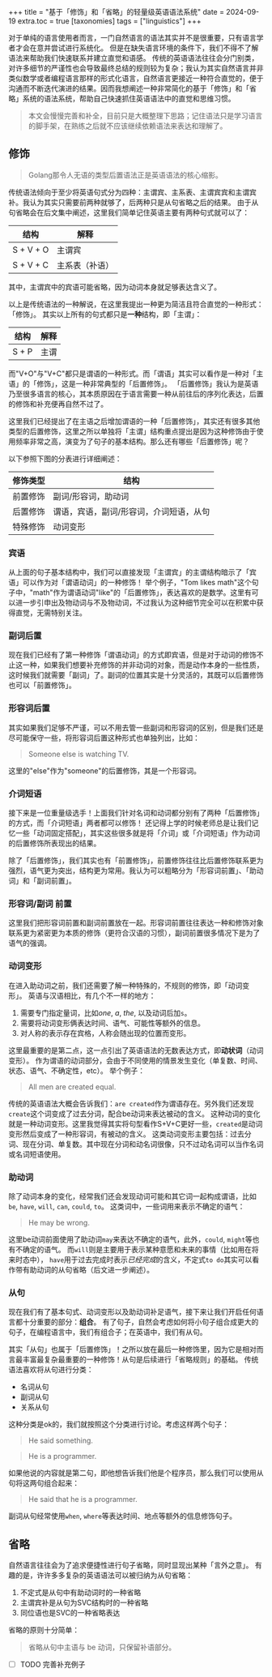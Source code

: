 +++
title = "基于「修饰」和「省略」的轻量级英语语法系统"
date = 2024-09-19
extra.toc = true
[taxonomies]
tags = ["linguistics"]
+++


对于单纯的语言使用者而言，一门自然语言的语法其实并不是很重要，只有语言学者才会在意并尝试进行系统化。
但是在缺失语言环境的条件下，我们不得不了解语法来帮助我们快速联系并建立直觉和语感。
传统的英语语法往往会分门别类，对许多细节的严谨性也会导致最终总结的规则较为复杂；我认为其实自然语言并非类似数学或者编程语言那样的形式化语言，自然语言更接近一种符合直觉的，便于沟通而不断迭代演进的结果。因而我想阐述一种非常简化的基于「修饰」和「省略」系统的语法系统，帮助自己快速抓住英语语法中的直觉和思维习惯。

> 本文会慢慢完善和补全，目前只是大概整理下思路；记住语法只是学习语言的脚手架，在熟练之后就不应该继续依赖语法来表达和理解了。

## 修饰
> Golang那令人无语的类型后置语法正是英语语法的核心缩影。

传统语法倾向于至少将英语句式分为四种：主谓宾、主系表、主谓宾宾和主谓宾补。我认为其实只需要前两种就够了，后两种只是从句省略之后的结果。
由于从句省略会在后文集中阐述，这里我们简单记住英语主要有两种句式就可以了：

| 结构      | 解释           |
|-----------|----------------|
| S + V + O | 主谓宾         |
| S + V + C | 主系表（补语） |

其中，主谓宾中的宾语可能省略，因为动词本身就足够表达含义了。

以上是传统语法的一种解说，在这里我提出一种更为简洁且符合直觉的一种形式：「修饰」。
其实以上所有的句式都只是**一种**结构，即「主谓」：

| 结构   | 解释  |
|-------|-------|
| S + P | 主谓   |

而"V+O"与"V+C"都只是谓语的一种形式。而「谓语」其实可以看作是一种对「主语」的「修饰」，这是一种非常典型的「后置修饰」。
「后置修饰」我认为是英语乃至很多语言的核心，其本质原因在于语言需要一种从前往后的序列化表达，后置的修饰和补充便再自然不过了。

这里我们已经提出了在主语之后增加谓语的一种「后置修饰」，其实还有很多其他类型的后置修饰，这里之所以单独将「主谓」结构重点提出是因为这种修饰由于使用频率非常之高，演变为了句子的基本结构。那么还有哪些「后置修饰」呢？

以下参照下图的分表进行详细阐述：

| 修饰类型 | 结构  |
|---------|-------|
| 前置修饰 | 副词/形容词，助动词 |
| 后置修饰 | 谓语，宾语，副词/形容词，介词短语，从句 |
| 特殊修饰 | 动词变形 |

### 宾语
从上面的句子基本结构中，我们可以直接发现「主谓宾」的主谓结构暗示了「宾语」可以作为对「谓语动词」的一种修饰！
举个例子，"Tom likes math"这个句子中，"math"作为谓语动词"like"的「后置修饰」，表达喜欢的是数学。这里有可以进一步引申出及物动词与不及物动词，不过我认为这种细节完全可以在积累中获得直觉，无需特别关注。

### 副词后置
现在我们已经有了第一种修饰「谓语动词」的方式即宾语，但是对于动词的修饰不止这一种，如果我们想要补充修饰的并非动词的对象，而是动作本身的一些性质，这时候我们就需要「副词」了。副词的位置其实是十分灵活的，其既可以后置修饰也可以「前置修饰」。

### 形容词后置
其实如果我们足够不严谨，可以不用去管一些副词和形容词的区别，但是我们还是尽可能保守一些，将形容词后置这种形式也单独列出，比如：

> Someone else is watching TV.

这里的"else"作为"someone"的后置修饰，其是一个形容词。

### 介词短语
接下来是一位重量级选手！上面我们针对名词和动词都分别有了两种「后置修饰」的方式，而「介词短语」两者都可以修饰！
还记得上学的时候老师总是让我们记忆一些「动词固定搭配」，其实这些很多就是将「介词」或「介词短语」作为动词的后置修饰所表现出的结果。

除了「后置修饰」，我们其实也有「前置修饰」，前置修饰往往比后置修饰联系更为强烈，语气更为突出，结构更为常用。我认为可以粗略分为「形容词前置」、「助动词」和「副词前置」。

### 形容词/副词 前置
这里我们把形容词前置和副词前置放在一起。形容词前置往往表达一种和修饰对象联系更为紧密更为本质的修饰（更符合汉语的习惯），副词前置很多情况下是为了语气的强调。

### 动词变形
在进入助动词之前，我们还需要了解一种特殊的，不规则的修饰，即「动词变形」。
英语与汉语相比，有几个不一样的地方：
1. 需要专门指定量词，比如*one*, *a*, *the*, 以及动词后加`s`。
2. 需要将动词变形俩表达时间、语气、可能性等额外的信息。
3. 对人称的表示存在宾格，人称会随出现的位置而变形。

这里最重要的是第二点，这一点引出了英语语法的无数表达方式，即**动状词**（动词变形）。
作为谓语的动词部分，会由于不同使用的情景发生变化（单复数、时间、状态、语气、不确定性，etc）。
举个例子：

> All men are created equal.

传统的英语语法大概会告诉我们：`are created`作为谓语存在。另外我们还发现`create`这个词变成了过去分词，配合be动词来表达被动的含义。
这种动词的变化就是一种动词变形。这里我觉得其实将句型看作S+V+C更好一些，`created`是动词变形然后变成了一种形容词，有被动的含义。
这类动词变形主要包括：过去分词、现在分词、单复数。其中现在分词和动名词很像，只不过动名词可以当作名词或名词短语使用。

### 助动词
除了动词本身的变化，经常我们还会发现动词可能和其它词一起构成谓语，比如`be`, `have`, `will`, `can`, `could`, `to`。
这类词中，一些词用来表示不确定的语气：

> He may be wrong.

这里be动词前面使用了助动词`may`来表达不确定的语气，此外，`could`, `might`等也有不确定的语气。
而`will`则是主要用于表示某种意愿和未来的事情（比如用在将来时态中），
`have`用于过去完成时表示*已经完成*的含义，不定式`to do`其实可以看作带有助动词的从句省略（后文进一步阐述）。


### 从句
现在我们有了基本句式、动词变形以及助动词补足语气，接下来让我们开启任何语言都十分重要的部分：**组合**。
有了句子，自然会考虑如何将小句子组合成更大的句子，在编程语言中，我们有组合子；在英语中，我们有从句。

其实「从句」也属于「后置修饰」！之所以放在最后一种修饰里，因为它是相对而言最丰富最复杂最重要的一种修饰！从句是后续进行「省略规则」的基础。
传统语法喜欢将从句进行分类：

- 名词从句
- 副词从句
- 关系从句

这种分类是ok的，我们就按照这个分类进行讨论。考虑这样两个句子：

> He said something.

> He is a programmer.

如果他说的内容就是第二句，即他想告诉我们他是个程序员，那么我们可以使用从句将这两句组合起来：

> He said that he is a programmer.

副词从句经常使用`when`, `where`等表达时间、地点等额外的信息修饰句子。

## 省略
自然语言往往会为了追求便捷性进行句子省略，同时显现出某种「言外之意」。
有趣的是，许许多多复杂的英语语法可以被归纳为从句省略：

1. 不定式是从句中有助动词时的一种省略
2. 主谓宾补是从句为SVC结构时的一种省略
3. 同位语也是SVC的一种省略表达

省略的原则十分简单：

> 省略从句中主语与 be 动词，只保留补语部分。

- [ ] TODO 完善补充例子